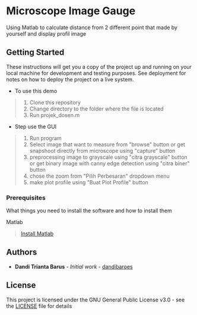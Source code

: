 # Microscope Image Gauge
Using Matlab to calculate distance from 2 different point that made by yourself and display profil image

## Getting Started

These instructions will get you a copy of the project up and running on your local machine for development and testing purposes. See deployment for notes on how to deploy the project on a live system.

- To use this demo
> 1. Clone this repository
> 2. Change directory to the folder where the file is located
> 3. Run projek_dosen.m 

- Step use the GUI
> 1. Run program
> 2. Select image that want to measure from "browse" button or get snapshoot directly from microscope using "capture" button
> 3. preprocessing image to grayscale using "citra grayscale" button or get binary image with canny edge detection using "citra biner" button
> 4. chose the zoom from "Pilih Perbesaran" dropdown menu
> 5. make plot profile using "Buat Plot Profile" button

### Prerequisites

What things you need to install the software and how to install them

Matlab 
>[Install Matlab](https://www.mathworks.com/help/install/ug/install-mathworks-software.html)

## Authors

* **Dandi Trianta Barus** - *Initial work* - [dandibaroes](https://github.com/dandibaroes)


## License

This project is licensed under the GNU General Public License v3.0 - see the [LICENSE](LICENSE) file for details

